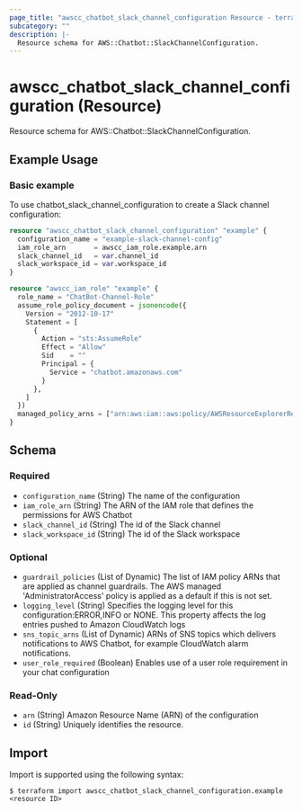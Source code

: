 ```yaml
---
page_title: "awscc_chatbot_slack_channel_configuration Resource - terraform-provider-awscc"
subcategory: ""
description: |-
  Resource schema for AWS::Chatbot::SlackChannelConfiguration.
---
```


# awscc_chatbot_slack_channel_configuration (Resource)

Resource schema for AWS::Chatbot::SlackChannelConfiguration.

## Example Usage

### Basic example
To use chatbot_slack_channel_configuration to create a Slack channel configuration:
```terraform
resource "awscc_chatbot_slack_channel_configuration" "example" {
  configuration_name = "example-slack-channel-config"
  iam_role_arn       = awscc_iam_role.example.arn
  slack_channel_id   = var.channel_id
  slack_workspace_id = var.workspace_id
}

resource "awscc_iam_role" "example" {
  role_name = "ChatBot-Channel-Role"
  assume_role_policy_document = jsonencode({
    Version = "2012-10-17"
    Statement = [
      {
        Action = "sts:AssumeRole"
        Effect = "Allow"
        Sid    = ""
        Principal = {
          Service = "chatbot.amazonaws.com"
        }
      },
    ]
  })
  managed_policy_arns = ["arn:aws:iam::aws:policy/AWSResourceExplorerReadOnlyAccess"]
}
```

<!-- schema generated by tfplugindocs -->
## Schema

### Required

- `configuration_name` (String) The name of the configuration
- `iam_role_arn` (String) The ARN of the IAM role that defines the permissions for AWS Chatbot
- `slack_channel_id` (String) The id of the Slack channel
- `slack_workspace_id` (String) The id of the Slack workspace

### Optional

- `guardrail_policies` (List of Dynamic) The list of IAM policy ARNs that are applied as channel guardrails. The AWS managed 'AdministratorAccess' policy is applied as a default if this is not set.
- `logging_level` (String) Specifies the logging level for this configuration:ERROR,INFO or NONE. This property affects the log entries pushed to Amazon CloudWatch logs
- `sns_topic_arns` (List of Dynamic) ARNs of SNS topics which delivers notifications to AWS Chatbot, for example CloudWatch alarm notifications.
- `user_role_required` (Boolean) Enables use of a user role requirement in your chat configuration

### Read-Only

- `arn` (String) Amazon Resource Name (ARN) of the configuration
- `id` (String) Uniquely identifies the resource.

## Import

Import is supported using the following syntax:

```shell
$ terraform import awscc_chatbot_slack_channel_configuration.example <resource ID>
```